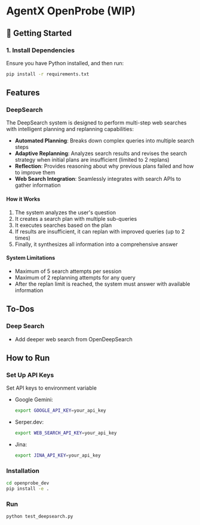 # AgentX OpenProbe (WIP)

## 🚀 Getting Started  

### 1. Install Dependencies  
Ensure you have Python installed, and then run:
```bash  
pip install -r requirements.txt  
```

## Features

### DeepSearch
The DeepSearch system is designed to perform multi-step web searches with intelligent planning and replanning capabilities:

- **Automated Planning**: Breaks down complex queries into multiple search steps
- **Adaptive Replanning**: Analyzes search results and revises the search strategy when initial plans are insufficient (limited to 2 replans)
- **Reflection**: Provides reasoning about why previous plans failed and how to improve them
- **Web Search Integration**: Seamlessly integrates with search APIs to gather information

#### How it Works
1. The system analyzes the user's question
2. It creates a search plan with multiple sub-queries
3. It executes searches based on the plan
4. If results are insufficient, it can replan with improved queries (up to 2 times)
5. Finally, it synthesizes all information into a comprehensive answer

#### System Limitations
- Maximum of 5 search attempts per session
- Maximum of 2 replanning attempts for any query
- After the replan limit is reached, the system must answer with available information

## To-Dos

### Deep Search
- Add deeper web search from OpenDeepSearch

## How to Run

### Set Up API Keys
Set API keys to environment variable
- Google Gemini:  
    ```bash  
    export GOOGLE_API_KEY=your_api_key
    ```

- Serper.dev:
    ```bash 
    export WEB_SEARCH_API_KEY=your_api_key
    ```

- Jina:
    ```bash 
    export JINA_API_KEY=your_api_key
    ```

### Installation
```bash
cd openprobe_dev
pip install -e .
```

### Run
```bash
python test_deepsearch.py
```